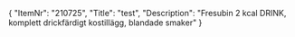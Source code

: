 {
  "ItemNr": "210725",
  "Title": "test",
  "Description": "Fresubin 2 kcal DRINK, komplett drickfärdigt kostillägg, blandade smaker"
}